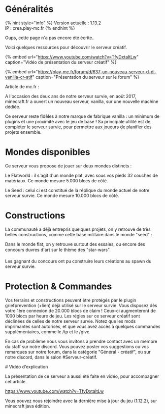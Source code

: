 # Généralités

{% hint style="info" %}
Version actuelle : 1.13.2  
IP : crea.play-mc.fr
{% endhint %}

Oups, cette page n'a pas encore été écrite..

Voici quelques ressources pour découvrir le serveur créatif.

{% embed url="https://www.youtube.com/watch?v=TfyDxtaItLw" caption="Vidéo de présentation du serveur créatif" %}

{% embed url="https://play-mc.fr/forum/d/637-un-nouveau-serveur-d-di-vanilla-cr-atif" caption="Présentation du serveur sur le forum" %}

Article de mc.fr :


A l'occasion des deux ans de notre serveur survie, en août 2017, minecraft.fr a ouvert un nouveau serveur, vanilla, sur une nouvelle machine dédiée.

Ce serveur reste fidèles à notre marque de fabrique vanilla : un minimum de plugins et une proximité avec le jeu de base ! Sa principale utilité est de compléter le serveur survie, pour permettre aux joueurs de planifier des projets ensemble.

# Mondes disponibles 

Ce serveur vous propose de jouer sur deux mondes distincts :

Le Flatworld : il s'agit d'un monde plat, avec sous vos pieds 32 couches de matériaux. Ce monde mesure 5.000 blocs de côté. 


Le Seed : celui ci est constitué de la réplique du monde actuel de notre serveur survie. Ce monde mesure 10.000 blocs de côté. 

# Constructions

La communauté a déjà entrepris quelques projets, on y retrouve de très belles constructions, comme cette base militaire dans le monde "seed" :


Dans le monde flat, on y retrouve surtout des essaies, ou encore des concours duvres d'art sur le thème des "star-wars". 


Les gagnant du concours ont pu construire leurs créations au spawn du serveur survie.



# Protection & Commandes

Vos terrains et constructions peuvent être protégés par le plugin griefprevention (+lien) déjà utilisé sur le serveur survie. Vous disposez dès votre 1ère connexion de 20.000 blocs de claim ! Ceux-ci augmenteront de 1000 blocs par heure de jeu.
Les règles sur ce serveur créatif sont déclinées de celles de notre serveur survie. Notez que les mods imprimantes sont autorisés, et que vous avez accès à quelques commandes supplémentaires, comme le /tp et le /give.

En cas de problème nous vous invitons à prendre contact avec un membre du staff sur notre discord.
Vous pouvez poster vos suggestions ou vos remarques sur notre forum, dans la catégorie "Général - créatif", ou sur notre discord, dans le salon #Serveur-créatif.

# Vidéo d'explication

La présentation de ce serveur a aussi été faite en vidéo, pour accompagner cet article.

https://www.youtube.com/watch?v=TfyDxtaItLw

Vous pouvez nous rejoindre avec la dernière mise à jour du jeu (1.12.2), sur minecraft java édition.
